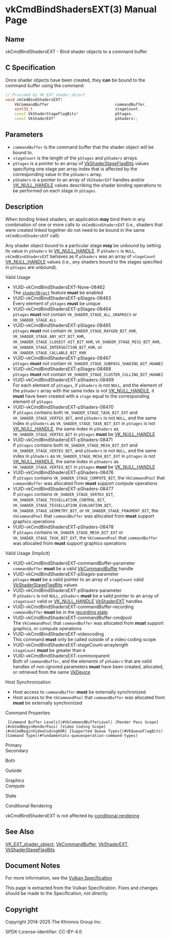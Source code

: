 # vkCmdBindShadersEXT(3) Manual Page

## Name

vkCmdBindShadersEXT - Bind shader objects to a command buffer



## [](#_c_specification)C Specification

Once shader objects have been created, they **can** be bound to the command buffer using the command:

```c++
// Provided by VK_EXT_shader_object
void vkCmdBindShadersEXT(
    VkCommandBuffer                             commandBuffer,
    uint32_t                                    stageCount,
    const VkShaderStageFlagBits*                pStages,
    const VkShaderEXT*                          pShaders);
```

## [](#_parameters)Parameters

- `commandBuffer` is the command buffer that the shader object will be bound to.
- `stageCount` is the length of the `pStages` and `pShaders` arrays.
- `pStages` is a pointer to an array of [VkShaderStageFlagBits](https://registry.khronos.org/vulkan/specs/latest/man/html/VkShaderStageFlagBits.html) values specifying one stage per array index that is affected by the corresponding value in the `pShaders` array.
- `pShaders` is a pointer to an array of `VkShaderEXT` handles and/or [VK\_NULL\_HANDLE](https://registry.khronos.org/vulkan/specs/latest/man/html/VK_NULL_HANDLE.html) values describing the shader binding operations to be performed on each stage in `pStages`.

## [](#_description)Description

When binding linked shaders, an application **may** bind them in any combination of one or more calls to `vkCmdBindShadersEXT` (i.e., shaders that were created linked together do not need to be bound in the same `vkCmdBindShadersEXT` call).

Any shader object bound to a particular stage **may** be unbound by setting its value in `pShaders` to [VK\_NULL\_HANDLE](https://registry.khronos.org/vulkan/specs/latest/man/html/VK_NULL_HANDLE.html). If `pShaders` is `NULL`, `vkCmdBindShadersEXT` behaves as if `pShaders` was an array of `stageCount` [VK\_NULL\_HANDLE](https://registry.khronos.org/vulkan/specs/latest/man/html/VK_NULL_HANDLE.html) values (i.e., any shaders bound to the stages specified in `pStages` are unbound).

Valid Usage

- [](#VUID-vkCmdBindShadersEXT-None-08462)VUID-vkCmdBindShadersEXT-None-08462  
  The [`shaderObject`](https://registry.khronos.org/vulkan/specs/latest/html/vkspec.html#features-shaderObject) feature **must** be enabled
- [](#VUID-vkCmdBindShadersEXT-pStages-08463)VUID-vkCmdBindShadersEXT-pStages-08463  
  Every element of `pStages` **must** be unique
- [](#VUID-vkCmdBindShadersEXT-pStages-08464)VUID-vkCmdBindShadersEXT-pStages-08464  
  `pStages` **must** not contain `VK_SHADER_STAGE_ALL_GRAPHICS` or `VK_SHADER_STAGE_ALL`
- [](#VUID-vkCmdBindShadersEXT-pStages-08465)VUID-vkCmdBindShadersEXT-pStages-08465  
  `pStages` **must** not contain `VK_SHADER_STAGE_RAYGEN_BIT_KHR`, `VK_SHADER_STAGE_ANY_HIT_BIT_KHR`, `VK_SHADER_STAGE_CLOSEST_HIT_BIT_KHR`, `VK_SHADER_STAGE_MISS_BIT_KHR`, `VK_SHADER_STAGE_INTERSECTION_BIT_KHR`, or `VK_SHADER_STAGE_CALLABLE_BIT_KHR`
- [](#VUID-vkCmdBindShadersEXT-pStages-08467)VUID-vkCmdBindShadersEXT-pStages-08467  
  `pStages` **must** not contain `VK_SHADER_STAGE_SUBPASS_SHADING_BIT_HUAWEI`
- [](#VUID-vkCmdBindShadersEXT-pStages-08468)VUID-vkCmdBindShadersEXT-pStages-08468  
  `pStages` **must** not contain `VK_SHADER_STAGE_CLUSTER_CULLING_BIT_HUAWEI`
- [](#VUID-vkCmdBindShadersEXT-pShaders-08469)VUID-vkCmdBindShadersEXT-pShaders-08469  
  For each element of `pStages`, if `pShaders` is not `NULL`, and the element of the `pShaders` array with the same index is not [VK\_NULL\_HANDLE](https://registry.khronos.org/vulkan/specs/latest/man/html/VK_NULL_HANDLE.html), it **must** have been created with a `stage` equal to the corresponding element of `pStages`
- [](#VUID-vkCmdBindShadersEXT-pShaders-08470)VUID-vkCmdBindShadersEXT-pShaders-08470  
  If `pStages` contains both `VK_SHADER_STAGE_TASK_BIT_EXT` and `VK_SHADER_STAGE_VERTEX_BIT`, and `pShaders` is not `NULL`, and the same index in `pShaders` as `VK_SHADER_STAGE_TASK_BIT_EXT` in `pStages` is not [VK\_NULL\_HANDLE](https://registry.khronos.org/vulkan/specs/latest/man/html/VK_NULL_HANDLE.html), the same index in `pShaders` as `VK_SHADER_STAGE_VERTEX_BIT` in `pStages` **must** be [VK\_NULL\_HANDLE](https://registry.khronos.org/vulkan/specs/latest/man/html/VK_NULL_HANDLE.html)
- [](#VUID-vkCmdBindShadersEXT-pShaders-08471)VUID-vkCmdBindShadersEXT-pShaders-08471  
  If `pStages` contains both `VK_SHADER_STAGE_MESH_BIT_EXT` and `VK_SHADER_STAGE_VERTEX_BIT`, and `pShaders` is not `NULL`, and the same index in `pShaders` as `VK_SHADER_STAGE_MESH_BIT_EXT` in `pStages` is not [VK\_NULL\_HANDLE](https://registry.khronos.org/vulkan/specs/latest/man/html/VK_NULL_HANDLE.html), the same index in `pShaders` as `VK_SHADER_STAGE_VERTEX_BIT` in `pStages` **must** be [VK\_NULL\_HANDLE](https://registry.khronos.org/vulkan/specs/latest/man/html/VK_NULL_HANDLE.html)
- [](#VUID-vkCmdBindShadersEXT-pShaders-08476)VUID-vkCmdBindShadersEXT-pShaders-08476  
  If `pStages` contains `VK_SHADER_STAGE_COMPUTE_BIT`, the `VkCommandPool` that `commandBuffer` was allocated from **must** support compute operations
- [](#VUID-vkCmdBindShadersEXT-pShaders-08477)VUID-vkCmdBindShadersEXT-pShaders-08477  
  If `pStages` contains `VK_SHADER_STAGE_VERTEX_BIT`, `VK_SHADER_STAGE_TESSELLATION_CONTROL_BIT`, `VK_SHADER_STAGE_TESSELLATION_EVALUATION_BIT`, `VK_SHADER_STAGE_GEOMETRY_BIT`, or `VK_SHADER_STAGE_FRAGMENT_BIT`, the `VkCommandPool` that `commandBuffer` was allocated from **must** support graphics operations
- [](#VUID-vkCmdBindShadersEXT-pShaders-08478)VUID-vkCmdBindShadersEXT-pShaders-08478  
  If `pStages` contains `VK_SHADER_STAGE_MESH_BIT_EXT` or `VK_SHADER_STAGE_TASK_BIT_EXT`, the `VkCommandPool` that `commandBuffer` was allocated from **must** support graphics operations

Valid Usage (Implicit)

- [](#VUID-vkCmdBindShadersEXT-commandBuffer-parameter)VUID-vkCmdBindShadersEXT-commandBuffer-parameter  
  `commandBuffer` **must** be a valid [VkCommandBuffer](https://registry.khronos.org/vulkan/specs/latest/man/html/VkCommandBuffer.html) handle
- [](#VUID-vkCmdBindShadersEXT-pStages-parameter)VUID-vkCmdBindShadersEXT-pStages-parameter  
  `pStages` **must** be a valid pointer to an array of `stageCount` valid [VkShaderStageFlagBits](https://registry.khronos.org/vulkan/specs/latest/man/html/VkShaderStageFlagBits.html) values
- [](#VUID-vkCmdBindShadersEXT-pShaders-parameter)VUID-vkCmdBindShadersEXT-pShaders-parameter  
  If `pShaders` is not `NULL`, `pShaders` **must** be a valid pointer to an array of `stageCount` valid or [VK\_NULL\_HANDLE](https://registry.khronos.org/vulkan/specs/latest/man/html/VK_NULL_HANDLE.html) [VkShaderEXT](https://registry.khronos.org/vulkan/specs/latest/man/html/VkShaderEXT.html) handles
- [](#VUID-vkCmdBindShadersEXT-commandBuffer-recording)VUID-vkCmdBindShadersEXT-commandBuffer-recording  
  `commandBuffer` **must** be in the [recording state](#commandbuffers-lifecycle)
- [](#VUID-vkCmdBindShadersEXT-commandBuffer-cmdpool)VUID-vkCmdBindShadersEXT-commandBuffer-cmdpool  
  The `VkCommandPool` that `commandBuffer` was allocated from **must** support graphics, or compute operations
- [](#VUID-vkCmdBindShadersEXT-videocoding)VUID-vkCmdBindShadersEXT-videocoding  
  This command **must** only be called outside of a video coding scope
- [](#VUID-vkCmdBindShadersEXT-stageCount-arraylength)VUID-vkCmdBindShadersEXT-stageCount-arraylength  
  `stageCount` **must** be greater than `0`
- [](#VUID-vkCmdBindShadersEXT-commonparent)VUID-vkCmdBindShadersEXT-commonparent  
  Both of `commandBuffer`, and the elements of `pShaders` that are valid handles of non-ignored parameters **must** have been created, allocated, or retrieved from the same [VkDevice](https://registry.khronos.org/vulkan/specs/latest/man/html/VkDevice.html)

Host Synchronization

- Host access to `commandBuffer` **must** be externally synchronized
- Host access to the `VkCommandPool` that `commandBuffer` was allocated from **must** be externally synchronized

Command Properties

     [Command Buffer Levels](#VkCommandBufferLevel) [Render Pass Scope](#vkCmdBeginRenderPass) [Video Coding Scope](#vkCmdBeginVideoCodingKHR) [Supported Queue Types](#VkQueueFlagBits) [Command Type](#fundamentals-queueoperation-command-types)

Primary  
Secondary

Both

Outside

Graphics  
Compute

State

Conditional Rendering

vkCmdBindShadersEXT is not affected by [conditional rendering](#drawing-conditional-rendering)

## [](#_see_also)See Also

[VK\_EXT\_shader\_object](https://registry.khronos.org/vulkan/specs/latest/man/html/VK_EXT_shader_object.html), [VkCommandBuffer](https://registry.khronos.org/vulkan/specs/latest/man/html/VkCommandBuffer.html), [VkShaderEXT](https://registry.khronos.org/vulkan/specs/latest/man/html/VkShaderEXT.html), [VkShaderStageFlagBits](https://registry.khronos.org/vulkan/specs/latest/man/html/VkShaderStageFlagBits.html)

## [](#_document_notes)Document Notes

For more information, see the [Vulkan Specification](https://registry.khronos.org/vulkan/specs/latest/html/vkspec.html#vkCmdBindShadersEXT)

This page is extracted from the Vulkan Specification. Fixes and changes should be made to the Specification, not directly.

## [](#_copyright)Copyright

Copyright 2014-2025 The Khronos Group Inc.

SPDX-License-Identifier: CC-BY-4.0